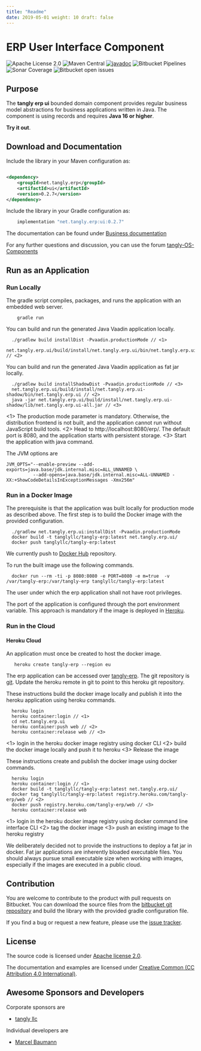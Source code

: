 ```yaml
---
title: "Readme"
date: 2019-05-01 weight: 10 draft: false
---
```


# ERP User Interface Component

![Apache License 2.0](https://img.shields.io/badge/license-Apache%202-blue.svg)
![Maven Central](https://img.shields.io/maven-central/v/net.tangly/erp/ui.svg)
[![javadoc](https://javadoc.io/badge2/net.tangly/bus/javadoc.svg)](https://javadoc.io/doc/net.tangly.erp/ui)
![Bitbucket Pipelines](https://img.shields.io/bitbucket/pipelines/tangly-team/tangly-os.svg)
![Sonar Coverage](https://img.shields.io/sonar/https/sonarcloud.io/tangly-os-at-tangly.net/coverage.svg)
![Bitbucket open issues](https://img.shields.io/bitbucket/issues-raw/tangly/tangly-os.svg)

## Purpose

The **tangly erp ui** bounded domain component provides regular business model abstractions for business applications written in Java. The component is using records and
requires **Java 16 or higher**.

**Try it out**.

## Download and Documentation

Include the library in your Maven configuration as:

```xml

<dependency>
    <groupId>net.tangly.erp</groupId>
    <artifactId>ui</artifactId>
    <version>0.2.7</version>
</dependency>
```

Include the library in your Gradle configuration as:

```groovy
    implementation "net.tangly.erp:ui:0.2.7"
```

The documentation can be found under [Business documentation](https://tangly-team.bitbucket.io/docs/erp/ui/)

For any further questions and discussion, you can use the forum [tangly-OS-Components](https://groups.google.com/g/tangly-os-components)

## Run as an Application

### Run Locally

The gradle script compiles, packages, and runs the application with an embedded web server.

```shell
    gradle run
```

You can build and run the generated Java Vaadin application locally.

```shell
  ./gradlew build installDist -Pvaadin.productionMode // <1>
  net.tangly.erp.ui/build/install/net.tangly.erp.ui/bin/net.tangly.erp.ui  // <2>
```

You can build and run the generated Java Vaadin application as fat jar locally.

```shell
  ./gradlew build installShadowDist -Pvaadin.productionMode // <3>
  net.tangly.erp.ui/build/install/net.tangly.erp.ui-shadow/bin/net.tangly.erp.ui // <2>
  java -jar net.tangly.erp.ui/build/install/net.tangly.erp.ui-shadow/lib/net.tangly.erp.ui-all.jar // <3>
```
<1> The production mode parameter is mandatory.
Otherwise, the distribution frontend is not built, and the application cannot run without JavaScript build tools.
<2> Head to http://localhost:8080/erp/. The default port is 8080, and the application starts with persistent storage.
<3> Start the application with java command.

The JVM options are

```shell
JVM_OPTS="--enable-preview --add-exports=java.base/jdk.internal.misc=ALL_UNNAMED \
          --add-opens=java.base/jdk.internal.misc=ALL-UNNAMED -XX:+ShowCodeDetailsInExceptionMessages -Xmx256m"
```

### Run in a Docker Image

The prerequisite is that the application was built locally for production mode as described above. The first step is to build the Docker image with the provided configuration.

```shell
  ./gradlew net.tangly.erp.ui:installDist -Pvaadin.productionMode
  docker build -t tanglyllc/tangly-erp:latest net.tangly.erp.ui/
  docker push tanglyllc/tangly-erp:latest
```

We currently push to [Docker Hub](https://hub.docker.com/) repository.

To run the built image use the following commands.

```shell
  docker run --rm -ti -p 8080:8080 -e PORT=8080 -e m=true  -v /var/tangly-erp:/var/tangly-erp tanglyllc/tangly-erp:latest
```

The user under which the erp application shall not have root privileges.

The port of the application is configured through the port environment variable.
This approach is mandatory if the image is deployed in [Heroku](https://www.heroku.com/).

### Run in the Cloud

#### Heroku Cloud

An application must once be created to host the docker image.

```shell
   heroku create tangly-erp --region eu
```

The erp application can be accessed over [tangly-erp](https://tangly-erp.herokuapp.com/erp/).
The git repository is [git](https://git.heroku.com/tangly-erp.git).
Update the heroku remote in git to point to this heroku git repository.

These instructions build the docker image locally and publish it into the heroku application using heroku commands.

```shell
  heroku login
  heroku container:login // <1>
  cd net.tangly.erp.ui
  heroku container:push web // <2>
  heroku container:release web // <3>
```
<1> login in the heroku docker image registry using docker CLI
<2> build the docker image locally and push it to heroku
<3> Release the image

These instructions create and publish the docker image using docker commands.
```shell
  heroku login
  heroku container:login // <1>
  docker build -t tanglyllc/tangly-erp:latest net.tangly.erp.ui/
  docker tag tanglyllc/tangly-erp:latest registry.heroku.com/tangly-erp/web // <2>
  docker push registry.heroku.com/tangly-erp/web // <3>
  heroku container:release web
```
<1> login in the heroku docker image registry using docker command line interface CLI
<2> tag the docker image
<3> push an existing image to the heroku registry

We deliberately decided not to provide the instructions to deploy a fat jar in docker.
Fat jar applications are inherently bloaded executable files.
You should always pursue small executable size when working with images, especially if the images are executed in a public cloud.

## Contribution

You are welcome to contribute to the product with pull requests on Bitbucket. You can download the source files from the
[bitbucket git repository](https://bitbucket.org/tangly-team/tangly-os.git) and build the library with the provided gradle configuration file.

If you find a bug or request a new feature, please use the [issue tracker](https://bitbucket.org/tangly-team/tangly-os/issues).

## License

The source code is licensed under [Apache license 2.0](https://www.apache.org/licenses/LICENSE-2.0).

The documentation and examples are licensed under [Creative Common (CC Attribution 4.0 International)](https://creativecommons.org/licenses/by/4.0/).

## Awesome Sponsors and Developers

Corporate sponsors are

* [tangly llc](https://www.tangly.net)

Individual developers are

* [Marcel Baumann](https://linkedin.com/in/marcelbaumann)
